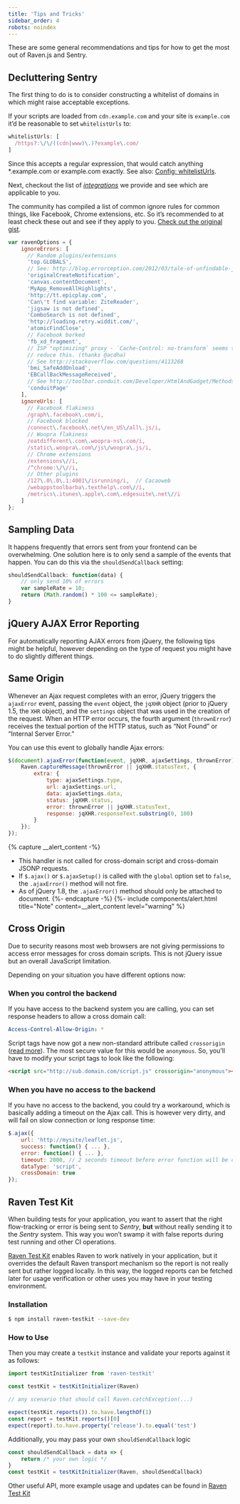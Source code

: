 ```yaml
---
title: 'Tips and Tricks'
sidebar_order: 4
robots: noindex
---
```


These are some general recommendations and tips for how to get the most out of Raven.js and Sentry.

## Decluttering Sentry

The first thing to do is to consider constructing a whitelist of domains in which might raise acceptable exceptions.

If your scripts are loaded from `cdn.example.com` and your site is `example.com` it’d be reasonable to set `whitelistUrls` to:

```javascript
whitelistUrls: [
  /https?:\/\/((cdn|www)\.)?example\.com/
]
```

Since this accepts a regular expression, that would catch anything *.example.com or example.com exactly. See also: [Config: whitelistUrls](/clients/javascript/config/#config-whitelist-urls).

Next, checkout the list of [_integrations_](/clients/javascript/integrations/) we provide and see which are applicable to you.

The community has compiled a list of common ignore rules for common things, like Facebook, Chrome extensions, etc. So it’s recommended to at least check these out and see if they apply to you. [Check out the original gist](https://gist.github.com/impressiver/5092952).

```javascript
var ravenOptions = {
    ignoreErrors: [
      // Random plugins/extensions
      'top.GLOBALS',
      // See: http://blog.errorception.com/2012/03/tale-of-unfindable-js-error.html
      'originalCreateNotification',
      'canvas.contentDocument',
      'MyApp_RemoveAllHighlights',
      'http://tt.epicplay.com',
      'Can\'t find variable: ZiteReader',
      'jigsaw is not defined',
      'ComboSearch is not defined',
      'http://loading.retry.widdit.com/',
      'atomicFindClose',
      // Facebook borked
      'fb_xd_fragment',
      // ISP "optimizing" proxy - `Cache-Control: no-transform` seems to
      // reduce this. (thanks @acdha)
      // See http://stackoverflow.com/questions/4113268
      'bmi_SafeAddOnload',
      'EBCallBackMessageReceived',
      // See http://toolbar.conduit.com/Developer/HtmlAndGadget/Methods/JSInjection.aspx
      'conduitPage'
    ],
    ignoreUrls: [
      // Facebook flakiness
      /graph\.facebook\.com/i,
      // Facebook blocked
      /connect\.facebook\.net\/en_US\/all\.js/i,
      // Woopra flakiness
      /eatdifferent\.com\.woopra-ns\.com/i,
      /static\.woopra\.com\/js\/woopra\.js/i,
      // Chrome extensions
      /extensions\//i,
      /^chrome:\/\//i,
      // Other plugins
      /127\.0\.0\.1:4001\/isrunning/i,  // Cacaoweb
      /webappstoolbarba\.texthelp\.com\//i,
      /metrics\.itunes\.apple\.com\.edgesuite\.net\//i
    ]
};
```

## Sampling Data

It happens frequently that errors sent from your frontend can be overwhelming. One solution here is to only send a sample of the events that happen. You can do this via the `shouldSendCallback` setting:

```javascript
shouldSendCallback: function(data) {
    // only send 10% of errors
    var sampleRate = 10;
    return (Math.random() * 100 <= sampleRate);
}
```

## jQuery AJAX Error Reporting

For automatically reporting AJAX errors from jQuery, the following tips might be helpful, however depending on the type of request you might have to do slightly different things.

## Same Origin

Whenever an Ajax request completes with an error, jQuery triggers the `ajaxError` event, passing the `event` object, the `jqXHR` object (prior to jQuery 1.5, the `XHR` object), and the `settings` object that was used in the creation of the request. When an HTTP error occurs, the fourth argument (`thrownError`) receives the textual portion of the HTTP status, such as “Not Found” or “Internal Server Error.”

You can use this event to globally handle Ajax errors:

```javascript
$(document).ajaxError(function(event, jqXHR, ajaxSettings, thrownError) {
    Raven.captureMessage(thrownError || jqXHR.statusText, {
        extra: {
            type: ajaxSettings.type,
            url: ajaxSettings.url,
            data: ajaxSettings.data,
            status: jqXHR.status,
            error: thrownError || jqXHR.statusText,
            response: jqXHR.responseText.substring(0, 100)
        }
    });
});
```

{% capture __alert_content -%}
-   This handler is not called for cross-domain script and cross-domain JSONP requests.
-   If `$.ajax()` or `$.ajaxSetup()` is called with the `global` option set to `false`, the `.ajaxError()` method will not fire.
-   As of jQuery 1.8, the `.ajaxError()` method should only be attached to document.
{%- endcapture -%}
{%- include components/alert.html
    title="Note"
    content=__alert_content
    level="warning"
%}

## Cross Origin

Due to security reasons most web browsers are not giving permissions to access error messages for cross domain scripts. This is not jQuery issue but an overall JavaScript limitation.

Depending on your situation you have different options now:

### When you control the backend

If you have access to the backend system you are calling, you can set response headers to allow a cross domain call:

```yaml
Access-Control-Allow-Origin: *
```

Script tags have now got a new non-standard attribute called `crossorigin` ([read more](https://developer.mozilla.org/en-US/docs/Web/HTML/Element/script#attr-crossorigin)). The most secure value for this would be `anonymous`. So, you’ll have to modify your script tags to look like the following:

```html
<script src="http://sub.domain.com/script.js" crossorigin="anonymous"></script>
```

### When you have no access to the backend

If you have no access to the backend, you could try a workaround, which is basically adding a timeout on the Ajax call. This is however very dirty, and will fail on slow connection or long response time:

```javascript
$.ajax({
    url: 'http://mysite/leaflet.js',
    success: function() { ... },
    error: function() { ... },
    timeout: 2000, // 2 seconds timeout before error function will be called
    dataType: 'script',
    crossDomain: true
});
```

## Raven Test Kit

When building tests for your application, you want to assert that the right flow-tracking or error is being sent to _Sentry_, **but** without really sending it to the _Sentry_ system. This way you won’t swamp it with false reports during test running and other CI operations.

[Raven Test Kit](https://github.com/wix/raven-testkit) enables Raven to work natively in your application, but it overrides the default Raven transport mechanism so the report is not really sent but rather logged locally. In this way, the logged reports can be fetched later for usage verification or other uses you may have in your testing environment.

### Installation

```sh
$ npm install raven-testkit --save-dev
```

### How to Use

Then you may create a `testkit` instance and validate your reports against it as follows:

```javascript
import testKitInitializer from 'raven-testkit'

const testKit = testKitInitializer(Raven)

// any scenario that should call Raven.catchException(...)

expect(testKit.reports()).to.have.lengthOf(1)
const report = testKit.reports()[0]
expect(report).to.have.property('release').to.equal('test')
```

Additionally, you may pass your own `shouldSendCallback` logic

```javascript
const shouldSendCallback = data => {
    return /* your own logic */
}
const testKit = testKitInitializer(Raven, shouldSendCallback)
```

Other useful API, more example usage and updates can be found in [Raven Test Kit](https://github.com/wix/raven-testkit)
